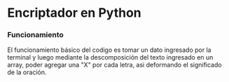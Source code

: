 # Encriptador en Python

### Funcionamiento

El funcionamiento básico del codigo es tomar un dato ingresado por la terminal y luego mediante la descomposición del texto ingresado en un array, poder agregar una "X" por cada letra, asi deformando el significado de la oración.
